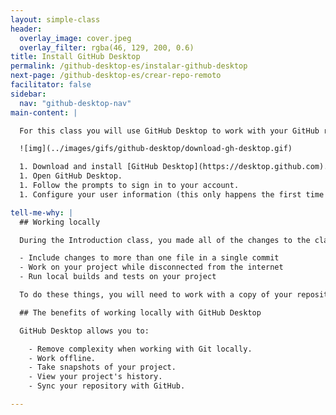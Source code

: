 ```yaml
---
layout: simple-class
header:
  overlay_image: cover.jpeg
  overlay_filter: rgba(46, 129, 200, 0.6)
title: Install GitHub Desktop
permalink: /github-desktop-es/instalar-github-desktop
next-page: /github-desktop-es/crear-repo-remoto
facilitator: false
sidebar:
  nav: "github-desktop-nav"
main-content: |

  For this class you will use GitHub Desktop to work with your GitHub repository.

  ![img](../images/gifs/github-desktop/download-gh-desktop.gif)

  1. Download and install [GitHub Desktop](https://desktop.github.com).
  1. Open GitHub Desktop.
  1. Follow the prompts to sign in to your account.
  1. Configure your user information (this only happens the first time you run the application).

tell-me-why: |
  ## Working locally

  During the Introduction class, you made all of the changes to the class repository directly on GitHub.com. Making the changes in the web interface works well, but at some point you will need to make more complex changes or work with your project in ways that can't be done through the web interface. For example, you may want to:

  - Include changes to more than one file in a single commit
  - Work on your project while disconnected from the internet
  - Run local builds and tests on your project

  To do these things, you will need to work with a copy of your repository on your local machine.

  ## The benefits of working locally with GitHub Desktop

  GitHub Desktop allows you to:

    - Remove complexity when working with Git locally.
    - Work offline.
    - Take snapshots of your project.
    - View your project's history.
    - Sync your repository with GitHub.

---
```

